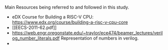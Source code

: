 Main Resources being referred to and followed in this study.

- eDX Course for Building a RISC-V CPU: https://www.edx.org/course/building-a-risc-v-cpu-core
- [[EECS-2011-62.pdf]] 
- https://web.engr.oregonstate.edu/~traylor/ece474/beamer_lectures/verilog_number_literals.pdf Representation of numbers in verilog.
- 
